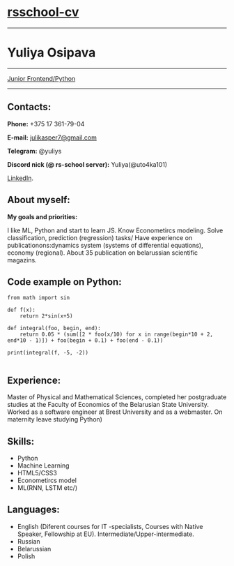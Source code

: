 # [rsschool-cv](https://docs.rs.school/#/rs-app-tasks)
***
# Yuliya Osipava
***
[Junior Frontend/Python](https://pages.github.com/)

---
## Contacts:

**Phone:** +375 17 361-79-04

**E-mail:** julikasper7@gmail.com

**Telegram:** @yuliys

**Discord nick (@ rs-school server):** Yuliya(@uto4ka101) 

[LinkedIn](https://pages.github.com/).

## __About myself:__


**My goals and priorities:**

I like ML, Python and start to learn JS.
Know Econometircs modeling. Solve classification, prediction (regression) tasks/
Have experience on publicationons:dynamics system (systems of differential equations), economy (regional). About 35 publication on belarussian scientific magazins.

## __Code example on Python:__
```
from math import sin
 
def f(x):
    return 2*sin(x+5)
 
def integral(foo, begin, end):
    return 0.05 * (sum([2 * foo(x/10) for x in range(begin*10 + 2, end*10 - 1)]) + foo(begin + 0.1) + foo(end - 0.1))
 
print(integral(f, -5, -2))


```

## __Experience:__

Master of Physical and Mathematical Sciences, completed her postgraduate studies at the Faculty of Economics of the Belarusian State University.
Worked as a software engineer at Brest University and as a webmaster.
On maternity leave studying Python)

## __Skills:__
- Python
- Machine Learning
- HTML5/CSS3
- Econometircs model
- ML(RNN, LSTM etc/)

## __Languages:__
- English (Diferent courses for IT -specialists, Courses with Native Speaker, Fellowship at EU). Intermediate/Upper-intermediate.
- Russian
- Belarussian
- Polish

